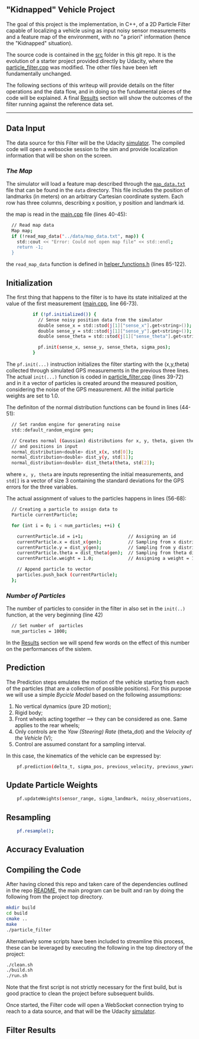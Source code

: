 ## "Kidnapped" Vehicle Project


The goal of this project is the implementation, in C++, of a 2D Particle Filter capable of localizing a vehicle using as input noisy sensor measurements and a feature map of the environment, with no "a priori" information (hence the "Kidnapped" situation).  

The source code is contained in the [src](./src) folder in this git repo. It is the evolution of a starter project provided directly by Udacity, where the [particle_filter.cpp](./src/particle_filter.cpp) was modified. The other files have been left fundamentally unchanged.

The following sections of this writeup will provide details on the filter operations and the data flow, and in doing so the fundamental pieces of the code will be explained. A final [Results](Kidnapped_Vehicle_writeup.md#filter-results) section will show the outcomes of the filter running against the reference data set. 

[//]: # (Image References)

[image1]: ./pictures/FinalScreenshot.png "Filter Final Screenshot"

---
## Data Input

The data source for this Filter will be the Udacity [simulator](https://github.com/udacity/self-driving-car-sim/releases). The compiled code will open a websocke session to the sim and provide localization information that will be shon on the screen.

### _The Map_

The simulator will load a feature map described through the [`map_data.txt`](./data/map_data.txt) file that can be found in the `data` directory. This file includes the position of landmarks (in meters) on an arbitrary Cartesian coordinate system. Each row has three columns, describing x position, y position and landmark id.

the map is read in the [main.cpp](./src/main.cpp) file (lines 40-45):

```sh
  // Read map data
  Map map;
  if (!read_map_data("../data/map_data.txt", map)) {
    std::cout << "Error: Could not open map file" << std::endl;
    return -1;
  }
```

the `read_map_data` function is defined in [helper_functions.h](./src/helper_functions.h) (lines 85-122).

## Initialization

The first thing that happens to the filter is to have its state initialized at the value of the first measurement ([main.cpp](./src/main.cpp), line 66-73).

```sh
          if (!pf.initialized()) {
            // Sense noisy position data from the simulator
            double sense_x = std::stod(j[1]["sense_x"].get<string>());
            double sense_y = std::stod(j[1]["sense_y"].get<string>());
            double sense_theta = std::stod(j[1]["sense_theta"].get<string>());

            pf.init(sense_x, sense_y, sense_theta, sigma_pos);
          }
```

The `pf.init(...)` instruction initializes the filter starting with the (x,y,theta) collected through simulated GPS measurements in the previous three lines. The actual `init(...)` function is coded in [particle_filter.cpp](./src/particle_filter.cpp) (lines 39-72) and in it a vector of particles is created around the measured position, considering the noise of the GPS measurement. All the initial particle weights are set to 1.0.

The definiton of the normal distribution functions can be found in lines (44-51):

```sh
  // Set random engine for generating noise
  std::default_random_engine gen;

  // Creates normal (Gaussian) distributions for x, y, theta, given the noises
  // and positions in input
  normal_distribution<double> dist_x(x, std[0]);
  normal_distribution<double> dist_y(y, std[1]);
  normal_distribution<double> dist_theta(theta, std[2]);
```

where `x, y, theta` are inputs representing the initial measurements, and `std[]` is a vector of size 3 containing the standard deviations for the GPS errors for the three variables.

The actual assignment of values to the particles happens in lines (56-68):

```sh
  // Creating a particle to assign data to
  Particle currentParticle;

  for (int i = 0; i < num_particles; ++i) {

    currentParticle.id = i+1;                 // Assigning an id
    currentParticle.x = dist_x(gen);          // Sampling from x distribution
    currentParticle.y = dist_y(gen);          // Sampling from y distribution
    currentParticle.theta = dist_theta(gen);  // Sampling from theta distribution
    currentParticle.weight = 1.0;             // Assigning a weight = 1

    // Append particle to vector
    particles.push_back (currentParticle);
  };
```

### _Number of Particles_

The number of particles to consider in the filter in also set in the `init(..)` function, at the very beginning (line 42)

```sh
  // Set number of  particles
  num_particles = 1000;
```

In the [Results](Kidnapped_Vehicle_writeup.md#filter-results) section we will spend few words on the effect of this number on the performances of the sistem. 

## Prediction

The Prediction steps emulates the motion of the vehicle starting from each of the particles (that are a collection of possible positions). For this purpose we will use a simple _Bycicle Model_ based on the following assumptions:

1. No vertical dynamics (pure 2D motion);
2. Rigid body;
3. Front wheels acting together --> they can be considered as one. Same applies to the rear wheels;
4. Only controls are the _Yaw (Steering) Rate_ (theta_dot) and the _Velocity of the Vehicle_ (V);
5. Control are assumed constant for a sampling interval.

In this case, the kinematics of the vehicle can be expressed by:

```sh
    pf.prediction(delta_t, sigma_pos, previous_velocity, previous_yawrate);
```

## Update Particle Weights

```sh
    pf.updateWeights(sensor_range, sigma_landmark, noisy_observations, map);
```

## Resampling

```sh
    pf.resample();
```

## Accuracy Evaluation



## Compiling the Code

After having cloned this repo and taken care of the dependencies outlined in the repo [README](./README.md), the main program can be built and ran by doing the following from the project top directory.

```sh
mkdir build
cd build
cmake ..
make
./particle_filter
```

Alternatively some scripts have been included to streamline this process, these can be leveraged by executing the following in the top directory of the project:

```sh
./clean.sh
./build.sh
./run.sh
```

Note that the first script is not strictly necessary for the first build, but is good practice to clean the project before subsequent builds.

Once started, the Filter code will open a WebSocket connection trying to reach to a data source, and that will be the Udacity [simulator](https://github.com/udacity/self-driving-car-sim/releases).

## Filter Results

